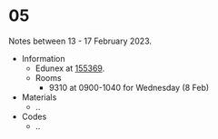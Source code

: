 # 05
Notes between 13 - 17 February 2023.

- Information
  + Edunex at [155369](https://edunex.itb.ac.id/courses/45997/preview/155369).
  + Rooms
    - 9310 at 0900-1040 for Wednesday (8 Feb)
- Materials
  + ..
- Codes
  + ..
